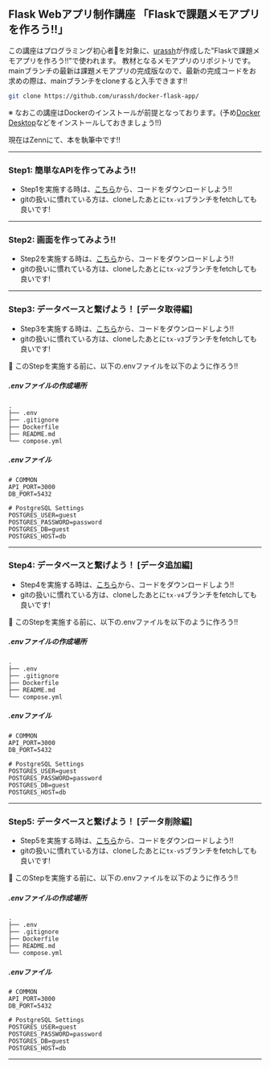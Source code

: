 ## Flask Webアプリ制作講座 「Flaskで課題メモアプリを作ろう!!」
この講座はプログラミング初心者🔰を対象に、[urassh](https://github.com/urassh)が作成した"Flaskで課題メモアプリを作ろう!!"で使われます。
教材となるメモアプリのリポジトリです。
mainブランチの最新は課題メモアプリの完成版なので、最新の完成コードをお求めの際は、mainブランチをcloneすると入手できます!!
```bash
git clone https://github.com/urassh/docker-flask-app/
```

※ なおこの講座はDockerのインストールが前提となっております。(予め[Docker Desktop](https://www.docker.com/ja-jp/products/docker-desktop/)などをインストールしておきましょう!!)

現在はZennにて、本を執筆中です!!


---

### Step1: 簡単なAPIを作ってみよう!!
- Step1を実施する時は、[こちら](https://github.com/urassh/docker-flask-app/releases/tag/tx-v1.0)から、コードをダウンロードしよう!!
- gitの扱いに慣れている方は、cloneしたあとに`tx-v1`ブランチをfetchしても良いです!

---

###  Step2: 画面を作ってみよう!!
- Step2を実施する時は、[こちら](https://github.com/urassh/docker-flask-app/releases/tag/tx-v2.0)から、コードをダウンロードしよう!!
- gitの扱いに慣れている方は、cloneしたあとに`tx-v2`ブランチをfetchしても良いです!

---

### Step3: データベースと繋げよう！ [データ取得編]
- Step3を実施する時は、[こちら](https://github.com/urassh/docker-flask-app/releases/tag/tx-v3.0)から、コードをダウンロードしよう!!
- gitの扱いに慣れている方は、cloneしたあとに`tx-v3`ブランチをfetchしても良いです!

📌 このStepを実施する前に、以下の.envファイルを以下のように作ろう!!
##### .envファイルの作成場所
```
.
├── .env
├── .gitignore
├── Dockerfile
├── README.md
└── compose.yml
```

##### .envファイル
```.env
# COMMON
API_PORT=3000
DB_PORT=5432

# PostgreSQL Settings
POSTGRES_USER=guest
POSTGRES_PASSWORD=password
POSTGRES_DB=guest
POSTGRES_HOST=db
```

---

###  Step4: データベースと繋げよう！ [データ追加編]
- Step4を実施する時は、[こちら](https://github.com/urassh/docker-flask-app/releases/tag/tx-v4.0)から、コードをダウンロードしよう!!
- gitの扱いに慣れている方は、cloneしたあとに`tx-v4`ブランチをfetchしても良いです!

📌 このStepを実施する前に、以下の.envファイルを以下のように作ろう!!
##### .envファイルの作成場所
```
.
├── .env
├── .gitignore
├── Dockerfile
├── README.md
└── compose.yml
```

##### .envファイル
```.env
# COMMON
API_PORT=3000
DB_PORT=5432

# PostgreSQL Settings
POSTGRES_USER=guest
POSTGRES_PASSWORD=password
POSTGRES_DB=guest
POSTGRES_HOST=db
```
---

### Step5: データベースと繋げよう！ [データ削除編]
- Step5を実施する時は、[こちら](https://github.com/urassh/docker-flask-app/releases/tag/tx-v5.0)から、コードをダウンロードしよう!!
- gitの扱いに慣れている方は、cloneしたあとに`tx-v5`ブランチをfetchしても良いです!

📌 このStepを実施する前に、以下の.envファイルを以下のように作ろう!!
##### .envファイルの作成場所
```
.
├── .env
├── .gitignore
├── Dockerfile
├── README.md
└── compose.yml
```

##### .envファイル
```.env
# COMMON
API_PORT=3000
DB_PORT=5432

# PostgreSQL Settings
POSTGRES_USER=guest
POSTGRES_PASSWORD=password
POSTGRES_DB=guest
POSTGRES_HOST=db
```
---





